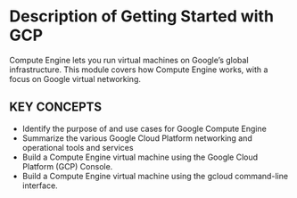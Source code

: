 # Description of Getting Started with GCP

Compute Engine lets you run virtual machines on Google’s global infrastructure. This module covers how Compute Engine works, with a focus on Google virtual networking.

## KEY CONCEPTS

* Identify the purpose of and use cases for Google Compute Engine
* Summarize the various Google Cloud Platform networking and operational tools and services
* Build a Compute Engine virtual machine using the Google Cloud Platform (GCP) Console.
* Build a Compute Engine virtual machine using the gcloud command-line interface.





